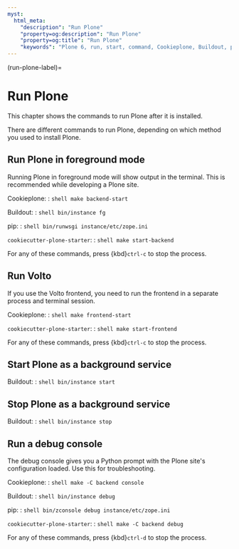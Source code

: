 ```yaml
---
myst:
  html_meta:
    "description": "Run Plone"
    "property=og:description": "Run Plone"
    "property=og:title": "Run Plone"
    "keywords": "Plone 6, run, start, command, Cookieplone, Buildout, pip, cookiecutter-plone-starter"
---
```


(run-plone-label)=

# Run Plone

This chapter shows the commands to run Plone after it is installed.

There are different commands to run Plone, depending on which method you used to install Plone.

## Run Plone in foreground mode

Running Plone in foreground mode will show output in the terminal.
This is recommended while developing a Plone site.

Cookieplone:
:   ```shell
    make backend-start
    ```

Buildout:
:   ```shell
    bin/instance fg
    ```

pip:
:   ```shell
    bin/runwsgi instance/etc/zope.ini
    ```

`cookiecutter-plone-starter`:
:   ```shell
    make start-backend
    ```

For any of these commands, press {kbd}`ctrl-c` to stop the process.


## Run Volto

If you use the Volto frontend, you need to run the frontend in a separate process and terminal session.

Cookieplone:
:   ```shell
    make frontend-start
    ```

`cookiecutter-plone-starter`:
:   ```shell
    make start-frontend
    ```

For any of these commands, press {kbd}`ctrl-c` to stop the process.


## Start Plone as a background service

Buildout:
:   ```shell
    bin/instance start
    ```

## Stop Plone as a background service

Buildout:
:   ```shell
    bin/instance stop
    ```

## Run a debug console

The debug console gives you a Python prompt with the Plone site's configuration loaded.
Use this for troubleshooting.

Cookieplone:
:   ```shell
    make -C backend console
    ```

Buildout:
:   ```shell
    bin/instance debug
    ```

pip:
:   ```shell
    bin/zconsole debug instance/etc/zope.ini
    ```

`cookiecutter-plone-starter`:
:   ```shell
    make -C backend debug
    ```

For any of these commands, press {kbd}`ctrl-d` to stop the process.
